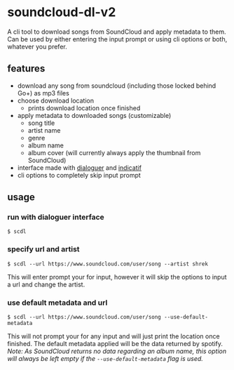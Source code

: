 # soundcloud-dl-v2
A cli tool to download songs from SoundCloud and apply metadata to them. Can be used by either entering
the input prompt or using cli options or both, whatever you prefer.


## features
- download any song from soundcloud (including those locked behind Go+) as mp3 files
- choose download location
    - prints download location once finished
- apply metadata to downloaded songs (customizable)
    - song title
    - artist name
    - genre
    - album name
    - album cover (will currently always apply the thumbnail from SoundCloud)
- interface made with [dialoguer](https://crates.io/crates/dialoguer) and [indicatif](https://crates.io/crates/indicatif)
- cli options to completely skip input prompt

## usage
### run with dialoguer interface
```
$ scdl
```
### specify url and artist
```
$ scdl --url https://www.soundcloud.com/user/song --artist shrek
```
This will enter prompt your for input, however it will skip the options to input a url and change the artist.

### use default metadata and url
```
$ scdl --url https://www.soundcloud.com/user/song --use-default-metadata
```
This will not prompt your for any input and will just print the location once finished. The default metadata applied will be
the data returned by spotify. *Note: As SoundCloud returns no data regarding an album name, this option will always be left empty if the
`--use-default-metadata` flag is used.*


